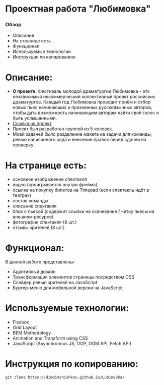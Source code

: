 # Проектная работа "Любимовка"

### Обзор

* Описание
* На странице есть
* Функционал
* Используемые технологии
* Инструкция по копированию

# Описание:

* **О проекте:** Фестиваль молодой драматургии Любимовка - это независимый некоммерческий коллективный проект российских драматургов.
Каждый год Любимовка проводит приём и отбор новых пьес начинающих и признанных русскоязычных авторов, чтобы дать возможность начинающим авторам  найти свой голос и быть услышанными.
* [Ссылка на проект](https://dimdimshishkov.github.io/Lubimovka/)
* Проект был разработан группой из 5 человек. 
* Моей задачей было разделение макета на задачи для команды, ревью написанного кода и внесение правок перед сдачей на проверку.

# На странице есть:

- основное изображение спектакля
- видео (проигрывается внутри фрейма)
- ссылка на покупку билетов на Timepad (если спектакль идёт в театрах)
- состав команды
- описание спектакля
- блок с пьесой (содержит ссылки на скачивание / читку пьесы на внешнем ресурсе)
- фотографии спектакля (8 шт.)
- отзывы зрителей (8 шт.)

# Функционал:

В данной работе представлены:
* Адаптивный дизайн
* Трансформация элементов страницы посредством CSS
* Слайдер ревью зрителей на JavaScript
* Бургер-меню для мобильной версии на JavaScript

# Используемые технологии:

* Flexbox
* Grid Layout
* BEM Methodology
* Animation and Transform using CSS
* JavaScript (Asynchronous JS, OOP, DOM API, Fetch API)

# Инструкция по копированию:

``` 
git clone https://dimdimshishkov.github.io/Lubimovka/
``` 
